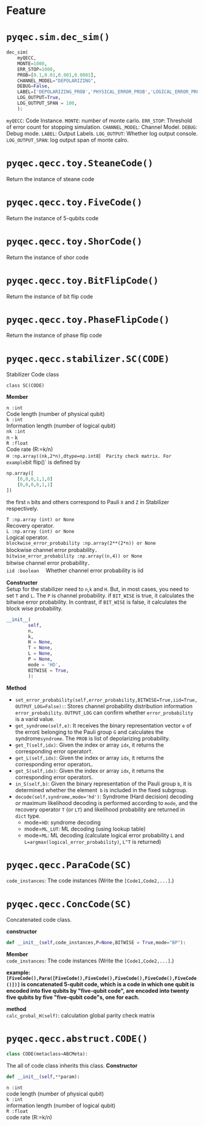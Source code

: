 # Feature

# `pyqec.sim.dec_sim()`
```python
dec_sim(
    myQECC,
    MONTE=1000,
    ERR_STOP=1000,
    PROB=[0.1,0.01,0.001,0.0001],
    CHANNEL_MODEL="DEPOLARIZING",
    DEBUG=False,
    LABEL=['DEPOLARIZING_PROB','PHYSICAL_ERROR_PROB','LOGICAL_ERROR_PROB'],
    LOG_OUTPUT=True,
    LOG_OUTPUT_SPAN = 100,
    ):
```
`myQECC`: Code Instance.
`MONTE`: number of monte carlo.
`ERR_STOP`: Threshold of error count for stopping simulation.
`CHANNEL_MODEL`: Channel Model.
`DEBUG`: Debug mode.
`LABEL`: Output Labels.
`LOG_OUTPUT`: Whether log output console.
`LOG_OUTPUT_SPAN`: log output span of monte calro.

# `pyqec.qecc.toy.SteaneCode()`
Return the instance of steane code

# `pyqec.qecc.toy.FiveCode()`
Return the instance of 5-qubits code

# `pyqec.qecc.toy.ShorCode()`
Return the instance of shor code

# `pyqec.qecc.toy.BitFlipCode()`
Return the instance of bit flip code

# `pyqec.qecc.toy.PhaseFlipCode()`
Return the instance of phase flip code

# `pyqec.qecc.stabilizer.SC(CODE)`
Stabilizer Code class
```
class SC(CODE)
```

**Member**  

`n :int`  
Code length (number of physical qubit)  
`k :int`  
Information length (number of logical qubit)  
`nk :int`  
n - k  
`R :float`  
Code rate (R:=k/n)  
`H :np.array((nk,2*n),dtype=np.int8`)`  
Parity check matrix. For example `bit flip()` is defined by
```python
np.array([
    [0,0,0,1,1,0]
    [0,0,0,0,1,1]
])
```
the first `n` bits and others correspond to Pauli `X` and `Z` in Stabilizer respectively.

`T :np.array (int) or None`  
  Recovery operator.  
`L :np.array (int) or None`  
  Logical operator.  
`blockwise_error_probability :np.array(2**(2*n)) or None`  
  blockwise channel error probability．  
`bitwise_error_probability :np.array((n,4)) or None`  
  bitwise channel error probability．  
`iid :boolean`
　Whether channel error probability is iid   

**Constructer**  
Setup for the stabilizer need to `n`,`k` and `H`. But, in most cases, you need to set `T` and `L`.
The `P` is channel probability. if `BIT_WISE` is true, it calculates the bitwise error probability. In contrast, if `BIT_WISE` is false, it calculates the block wise probability.
```python
__init__(
        self,
        n,
        k,
        H = None,
        T = None,
        L = None,
        P = None,
        mode = 'HD',
        BITWISE = True,
        ):
```

**Method**  
- `set_error_probability(self,error_probability,BITWISE=True,iid=True,OUTPUT_LOG=False):`: Stores channel probability distribution information `error_probability`. `OUTPUT_LOG` can confirm whether `error_probability` is a varid value.
- `get_syndrome(self,e)`: It receives the binary representation vector `e` of the error`E` belonging to the Pauli group `G` and calculates the syndrome`syndrome`. The `PROB` is list of depolarizing probability.
- `get_T(self,idx)`: Given the index or array `idx`, it returns the corresponding error operator`T`.
- `get_L(self,idx)`: Given the index or array `idx`, it returns the corresponding error operator`L`.
- `get_S(self,idx)`: Given the index or array `idx`, it returns the corresponding error operator`S`.
- `in_S(self,b)`: Given the binary representation of the Pauli group `b`, it is determined whether the element` b` is included in the fixed subgroup.
- `decode(self,syndrome,mode='hd')`: Syndrome (Hard decision) decoding or maximum likelihood decoding is performed according to `mode`, and the recovery operator `T` (or `LT`) and likelihood probability are returned in` dict` type.
  - mode=`HD`: syndrome decoding
  - mode=`ML_LUT`: ML decoding (using lookup table)
  - mode=`ML`: ML decoding (calculate logical error probability `L` and `L=argmax(logical_error_probability)`, `L^T` is returned)

# `pyqec.qecc.ParaCode(SC)`
`code_instances`: The code instances (Write the `[Code1,Code2,...]`.)

# `pyqec.qecc.ConcCode(SC)`
Concatenated code class.

**constructor**  
```python
def __init__(self,code_instances,P=None,BITWISE = True,mode="BP"):
```

**Member**  
`code_instances`: The code instances (Write the `[Code1,Code2,...]`.)

**example: `[FiveCode(),Para([FiveCode(),FiveCode(),FiveCode(),FiveCode(),FiveCode()])]` is concatenated 5-qubit code, which is a code in which one qubit is encoded into five qubits by "five-qubit code", are encoded  into twenty five qubits by five "five-qubit code"s, one for each.** 

**method**  
`calc_grobal_H(self)`: calculation global parity check matrix

# `pyqec.qecc.abstruct.CODE()`
```python
class CODE(metaclass=ABCMeta):
```
The all of code class inherits this class.
**Constructor**  
```python
def __init__(self,**param):
```
`n :int`  
code length (number of physical qubit)  
`k :int`  
information length (number of logical qubit)  
`R :float`  
code rate (R:=k/n)  
